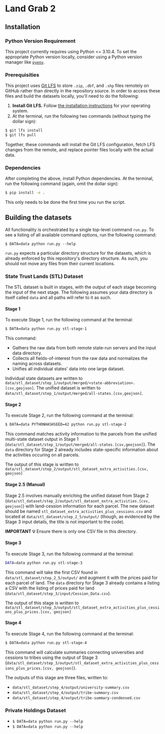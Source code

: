 # Land Grab 2

## Installation

### Python Version Requirement

This project currently requires using Python <= 3.10.4. To set the appropriate Python version locally, consider using a Python version manager like [`pyenv`](https://github.com/pyenv/pyenv).

### Prerequisities

This project uses [Git LFS](https://git-lfs.com/) to store `.zip`, `.dbf`, and `.shp` files remotely on GitHub rather than directly in the repository source. In order to access these files and build the datasets locally, you'll need to do the following:

1. **Install Git LFS.** Follow [the installation instructions](https://github.com/git-lfs/git-lfs#installing) for your operating system.
2. At the terminal, run the following two commands (without typing the dollar sign):

```sh
$ git lfs install
$ git lfs pull
```

Together, these commands will install the Git LFS configuration, fetch LFS changes from the remote, and replace pointer files locally with the actual data.

### Dependencies

After completing the above, install Python dependencies. At the terminal, run the following command (again, omit the dollar sign):

```sh
$ pip install -e .
```

This only needs to be done the first time you run the script.

## Building the datasets

All functionality is orchestrated by a single top-level command `run.py`. To see a listing of all available command options, run the following command:

```
$ DATA=data python run.py --help
```

`run.py` expects a particular directory structure for the datasets, which is already enforced by this repository's directory structure. As such, you should not move any files from their current locations.

### State Trust Lands (STL) Dataset

The STL dataset is built in stages, with the output of each stage becoming the input of the next stage.
The following assumes your data directory is itself called `data` and all paths will refer to it as such.

#### Stage 1

To execute Stage 1, run the following command at the terminal:

```sh
$ DATA=data python run.py stl-stage-1
```

This command:

- Gathers the raw data from both remote state-run servers and the input data directory.
- Collects all fields-of-interest from the raw data and normalizes the naming across datasets.
- Unifies all individual states' data into one large dataset.

Individual state datasets are written to `data/stl_dataset/step_1/output/merged/<state-abbreviation>.[csv,geojson]`. The unified dataset is written to `data/stl_dataset/step_1/output/merged/all-states.[csv,geojson]`.

#### Stage 2

To execute Stage 2, run the following command at the terminal:

```sh
$ DATA=data PYTHONHASHSEED=42 python run.py stl-stage-2
```

This command matches activity information to the parcels from the unified multi-state dataset output in Stage 1 (`data/stl_dataset/step_1/output/merged/all-states.[csv,geojson]`). The `data` directory for Stage 2 already includes state-specific information about the activities occuring on all parcels.

The output of this stage is written to `data/stl_dataset/step_2/output/stl_dataset_extra_activities.[csv, geojson]`

#### Stage 2.5 (Manual)

Stage 2.5 involves manually enriching the unified dataset from Stage 2 (`data/stl_dataset/step_2/output/stl_dataset_extra_activities.[csv, geojson]`) with land-cession information for each parcel. The new dataset should be named `stl_dataset_extra_activities_plus_cessions.csv` and located at `data/stl_dataset/step_2_5/output/` (though, as evidenced by the Stage 3 input details, the title is not important to the code).

**IMPORTANT 💡** Ensure there is only one CSV file in this directory.

#### Stage 3

To execute Stage 3, run the following command at the terminal:

```sh
DATA=data python run.py stl-stage-3
```

This command will take the first CSV found in `data/stl_dataset/step_2_5/output/` and augment it with the prices paid for each parcel of land. The `data` directory for Stage 3 already contains a listing a CSV with the listing of prices paid for land (`data/stl_dataset/step_3/input/Cession_Data.csv`).

The output of this stage is written to `data/stl_dataset/step_3/output/stl_dataset_extra_activities_plus_cessions_plus_prices.[csv, geojson]`
    
#### Stage 4

To execute Stage 4, run the following command at the terminal:

```sh
$ DATA=data python run.py stl-stage-4
```

This command will calculate summaries connecting universities and cessions to tribes using the output of Stage 3 (`data/stl_dataset/step_3/output/stl_dataset_extra_activities_plus_cessions_plus_prices.[csv, geojson]`).

The outputs of this stage are three files, written to:
- `data/stl_dataset/step_4/output/university-summary.csv`
- `data/stl_dataset/step_4/output/tribe-summary.csv`
- `data/stl_dataset/step_4/output/tribe-summary-condensed.csv`

### Private Holdings Dataset

- `$ DATA=data python run.py --help`
- `$ DATA=data python run.py --help`



